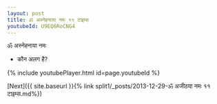 ```yaml
---
layout: post
title: ॐ अस्नेहनाया नमः ११ टाइम्स
youtubeId: U9EQ6RoCNG4
---
```

 
 
 ॐ अस्नेहनाया नमः  
 
 -  कौन अलग है? 
 
  
 
  
 
 
 
 
 
 


{% include youtubePlayer.html id=page.youtubeId %}
 
[Next]({{ site.baseurl }}{% link  split1/_posts/2013-12-29-ॐ अजीठया नमः ११ टाइम्स.md%})
 
